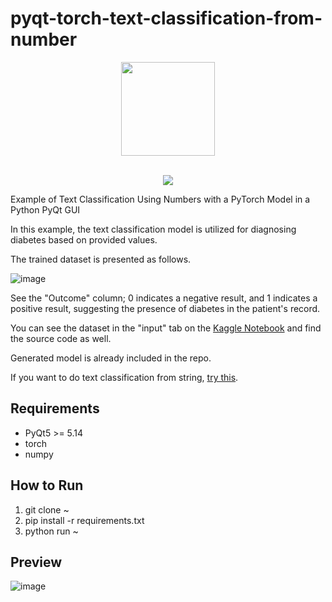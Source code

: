 # pyqt-torch-text-classification-from-number
<div align="center">
  <img src="https://user-images.githubusercontent.com/55078043/229002952-9afe57de-b0b6-400f-9628-b8e0044d3f7b.png" width="150px" height="150px"><br/><br/>
  
  [![](https://dcbadge.vercel.app/api/server/cHekprskVE)](https://discord.gg/cHekprskVE)
</div>

Example of Text Classification Using Numbers with a PyTorch Model in a Python PyQt GUI

In this example, the text classification model is utilized for diagnosing diabetes based on provided values.

The trained dataset is presented as follows.

![image](https://github.com/yjg30737/pyqt-torch-text-classification-from-number/assets/55078043/6da5b457-5abf-43a2-bfbc-f60729e839a5)

See the "Outcome" column; 0 indicates a negative result, and 1 indicates a positive result, suggesting the presence of diabetes in the patient's record.

You can see the dataset in the "input" tab on the <a href="https://www.kaggle.com/code/yoonjunggyu/pytorch-text-classification-supervised-learning">Kaggle Notebook</a> and find the source code as well.

Generated model is already included in the repo.

If you want to do text classification from string, <a href="https://github.com/yjg30737/pyqt-torch-text-classification.git">try this</a>.

## Requirements
* PyQt5 >= 5.14
* torch
* numpy

## How to Run
1. git clone ~
2. pip install -r requirements.txt
3. python run ~

## Preview
![image](https://github.com/yjg30737/pyqt-torch-text-classification-from-number/assets/55078043/9017da2a-eb6a-4180-b3d8-d76cf7706cc1)
